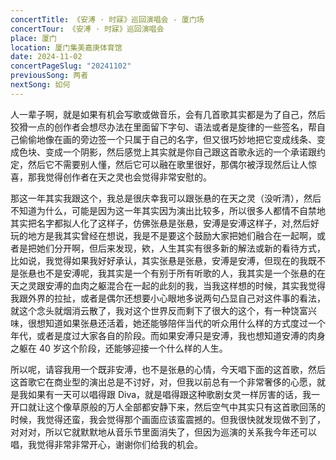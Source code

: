 ```yaml
---
concertTitle: 《安溥 · 时寐》巡回演唱会 - 厦门场
concertTour: 《安溥 · 时寐》巡回演唱会
place: 厦门
location: 厦门集美嘉庚体育馆
date: 2024-11-02
concertPageSlug: "20241102"
previousSong: 两者
nextSong: 如何
---
```

人一辈子啊，就是如果有机会写歌或做音乐，会有几首歌其实都是为了自己，然后狡猾一点的创作者会想尽办法在里面留下字句、语法或者是旋律的一些签名，帮自己偷偷地像在画的旁边签一个只属于自己的名字，但又很巧妙地把它变成线条、变成色块、变成一个阴影，然后感觉上其实就是你自己跟这首歌永远的一个承诺跟约定，然后它不需要别人懂，然后它可以融在歌里很好，那偶尔被浮现然后让人惊喜，那我觉得创作者在天之灵也会觉得非常安慰的。

那这一年其实我跟这个，我总是很庆幸我可以跟张悬的在天之灵（没听清），然后不知道为什么，可能是因为这一年其实因为演出比较多，所以很多人都情不自禁地其实把名字都拟人化了这样子，仿佛张悬是张悬，安溥是安溥这样子，对,然后好玩的地方是我其实曾经在想说，我是不是要这个鼓励大家把她们融合在一起啊，或者是把她们分开啊，但后来发现，欸，人生其实有很多新的解法或新的看待方式，比如说，我觉得如果我好好承认，其实张悬是张悬，安溥是安溥，但现在的我既不是张悬也不是安溥呢，我其实是一个有别于所有听歌的人，我其实是一个张悬的在天之灵跟安溥的血肉之躯混合在一起的此刻的我，当我这样想的时候，其实我觉得我跟外界的拉扯，或者是偶尔还想要小心眼地多说两句凸显自己对这件事的看法，就这个念头就烟消云散了，我对这个世界反而剩下了很大的这个，有一种饶富兴味，很想知道如果张悬还活着，她还能够陪伴当代的听众用什么样的方式度过一个年代，或者是度过大家各自的阶段。而如果安溥只是安溥，我也想知道安溥的肉身之躯在 40 岁这个阶段，还能够迎接一个什么样的人生。

所以呢，请容我用一个既非安溥，也不是张悬的心情，今天唱下面的这首歌，然后这首歌它在商业型的演出总是不讨好，对，但我以前总有一个非常奢侈的心愿，就是我如果有一天可以唱得跟 Diva，就是唱得跟这种歌剧女灵一样厉害的话，我一开口就让这个像草原般的万人全部都安静下来，然后空气中其实只有这首歌回荡的时候，我觉得还蛮，我会觉得那个画面应该蛮震撼的。但我很快就发现做不到了，对对对，所以它就默默地从音乐节里面消失了，但因为巡演的关系我今年还可以唱，我觉得非常非常开心，谢谢你们给我的机会。